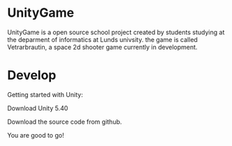 # UnityGame

UnityGame is a open source school project created by students studying at the deparment of informatics at Lunds univsity. the game is called Vetrarbrautin, a space 2d shooter game currently in development.

# Develop

Getting started with Unity:

Download Unity 5.40

Download the source code from github.

You are good to go!
